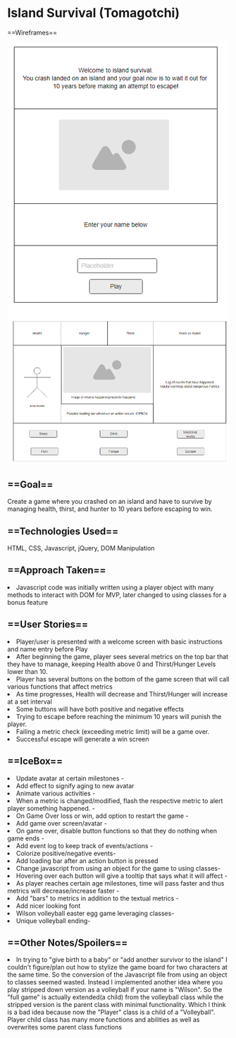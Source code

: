 # Island Survival (Tomagotchi)
==Wireframes==

<img src="imgs/wireframeWelcome.png" alt="Welcome Wireframe">
<img src="imgs/wireframeMain.png" alt="Gameplay Wireframe">

<h2>==Goal==</h2>
Create a game where you crashed on an island and have to survive by managing health, thirst, and hunter to 10 years before escaping to win.

<h2>==Technologies Used==</h2>
HTML, CSS, Javascript, jQuery, DOM Manipulation

<h2>==Approach Taken==</h2>
<li>Javascript code was initially written using a player object with many methods to interact with DOM for MVP, later changed to using classes for a bonus feature </li>

<h2>==User Stories==</h2>
<li>Player/user is presented with a welcome screen with basic instructions and name entry before Play </li>
<li>After beginning the game, player sees several metrics on the top bar that they have to manage, keeping Health above 0 and Thirst/Hunger Levels lower than 10. </li>
<li>Player has several buttons on the bottom of the game screen that will call various functions that affect metrics </li>
<li>As time progresses, Health will decrease and Thirst/Hunger will increase at a set interval</li> 
<li>Some buttons will have both positive and negative effects </li>
<li>Trying to escape before reaching the minimum  10 years will punish the player. </li>
<li>Failing a metric check (exceeding metric limit) will be a game over. </li>
<li>Successful escape will generate a win screen</li>

<h2>==IceBox==</h2>
<li>Update avatar at certain milestones -</li>
     <li>Add effect to signify aging to new avatar</li>
<li>Animate various activities -</li>
<li>When a metric is changed/modified, flash the respective metric to alert player something happened. -</li>
<li>On Game Over loss or win, add option to restart the game -</li>
<li>Add game over screen/avatar -</li>
<li>On game over, disable button functions so that they do nothing when game ends -</li>
<li>Add event log to keep track of events/actions -</li>
        <li>Colorize positive/negative events-</li>
<li>Add loading bar after an action button is pressed</li>
<li>Change javascript from using an object for the game to using classes-</li>
<li>Hovering over each button will give a tooltip that says what it will affect -</li>
<li>As player reaches certain age milestones, time will pass faster and thus metrics will decrease/increase faster - </li>
<li>Add "bars" to metrics in addition to the textual metrics -</li>
<li>Add nicer looking font</li>
<li>Wilson volleyball easter egg game leveraging classes-</li>
<li>Unique volleyball ending-</li>

<h2>==Other Notes/Spoilers==</h2>
<li>In trying to "give birth to a baby" or "add another survivor to the island" I couldn't figure/plan out how to stylize the game board for two characters at the same time. So the conversion of the Javascript file from using an object to classes seemed wasted. Instead I implemented another idea where you play stripped down version as a volleyball if your name is "Wilson". So the "full game" is actually extended(a child) from the volleyball class while the stripped version is the parent class with minimal functionality. Which I think is a bad idea because now the  "Player" class is a child of a "Volleyball". Player child class has many more functions and abilities as well as overwrites some parent class functions</li>
